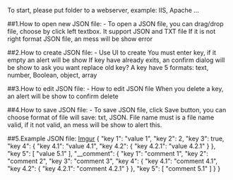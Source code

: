 To start, please put folder to a webserver, example: IIS, Apache ...

##1.How to open new JSON file:
    - To open a JSON file, you can drag/drop file, choose by click left textbox. It support JSON and TXT file
      If it is not right format JSON file, an mess will be show error

##2.How to create JSON file:
    - Use UI to create
      You must enter key, if it empty an alert will be show
      If key have already exits, an confirm dialog will be show to ask you want replace old key?
      A key have 5 formats: text, number, Boolean, object, array

##3.How to edit JSON file:
    - How to edit JSON file
      When you delete a key, an alert will be show to confirm delete

##4.How to save JSON file:
    - To save JSON file, click Save button, you can choose format of file will save: txt, JSON.
      File name must is a file name valid, if it not valid, an mess will be show to alert this.

##5.Example JSON file:
    [Imgur](http://i.imgur.com/OFl6cLK.png)
    {
      "key 1": "value 1",
      "key 2": 2,
      "key 3": true,
      "key 4": {
        "key 4.1": "value 4.1",
        "key 4.2": {
          "key 4.2.1": "value 4.2.1"
        }
      },
      "key 5": [
        "value 5.1"
      ],
      "__comment": {
        "key 1": "comment 1",
        "key 2": "comment 2",
        "key 3": "comment 3",
        "key 4": {
          "key 4.1": "comment 4.1",
          "key 4.2": {
            "key 4.2.1": "comment 4.2.1"
          }
        },
        "key 5": [
          "comment 5.1"
        ]
      }
    }
